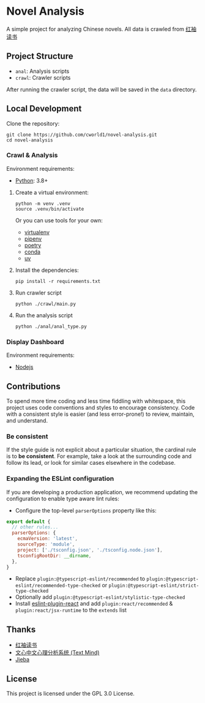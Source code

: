 # Novel Analysis

<!-- [![GitHub stars](https://img.shields.io/github/stars/cworld1/novel-analysis?style=flat-square)](https://github.com/cworld1/novel-analysis/stargazers)
[![GitHub commit activity](https://img.shields.io/github/commit-activity/y/cworld1/novel-analysis?label=commits&style=flat-square)](https://github.com/cworld1/novel-analysis/commits)
[![GitHub license](https://img.shields.io/github/license/cworld1/novel-analysis?style=flat-square)](https://github.com/cworld1/novel-analysis/blob/main/LICENSE) -->

A simple project for analyzing Chinese novels. All data is crawled from [红袖读书](https://www.hongxiu.com/)

## Project Structure

- `anal`: Analysis scripts
- `crawl`: Crawler scripts

After running the crawler script, the data will be saved in the `data` directory.

## Local Development

Clone the repository:

```shell
git clone https://github.com/cworld1/novel-analysis.git
cd novel-analysis
```

### Crawl & Analysis

Environment requirements:

- [Python](https://www.python.org/downloads/): 3.8+

1. Create a virtual environment:

   ```shell
   python -m venv .venv
   source .venv/bin/activate
   ```

   Or you can use tools for your own:

   - [virtualenv](https://virtualenv.pypa.io/en/latest/)
   - [pipenv](https://pipenv.pypa.io/en/latest/)
   - [poetry](https://python-poetry.org/)
   - [conda](https://docs.conda.io/en/latest/)
   - [uv](https://github.com/astral-sh/uv/)

3. Install the dependencies:

   ```shell
   pip install -r requirements.txt
   ```

3. Run crawler script

    ```shell
    python ./crawl/main.py
    ```

4. Run the analysis script

    ```shell
    python ./anal/anal_type.py
    ```

### Display Dashboard

Environment requirements:

- [Nodejs]()


## Contributions

To spend more time coding and less time fiddling with whitespace, this project uses code conventions and styles to encourage consistency. Code with a consistent style is easier (and less error-prone!) to review, maintain, and understand.

### Be consistent

If the style guide is not explicit about a particular situation, the cardinal rule is to **be consistent**. For example, take a look at the surrounding code and follow its lead, or look for similar cases elsewhere in the codebase.

### Expanding the ESLint configuration

If you are developing a production application, we recommend updating the configuration to enable type aware lint rules:

- Configure the top-level `parserOptions` property like this:

```js
export default {
  // other rules...
  parserOptions: {
    ecmaVersion: 'latest',
    sourceType: 'module',
    project: ['./tsconfig.json', './tsconfig.node.json'],
    tsconfigRootDir: __dirname,
  },
}
```

- Replace `plugin:@typescript-eslint/recommended` to `plugin:@typescript-eslint/recommended-type-checked` or `plugin:@typescript-eslint/strict-type-checked`
- Optionally add `plugin:@typescript-eslint/stylistic-type-checked`
- Install [eslint-plugin-react](https://github.com/jsx-eslint/eslint-plugin-react) and add `plugin:react/recommended` & `plugin:react/jsx-runtime` to the `extends` list


## Thanks

- [红袖读书](https://www.hongxiu.com/)
- [文心中文心理分析系统 (Text Mind)](http://ccpl.psych.ac.cn/textmind/)
- [Jieba](https://github.com/fxsjy/jieba/)

## License

This project is licensed under the GPL 3.0 License.
